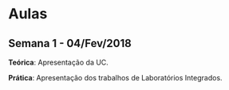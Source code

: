 # Aulas

## Semana 1 - 04/Fev/2018

**Teórica**: Apresentação da UC.

**Prática**: Apresentação dos trabalhos de Laboratórios Integrados.
